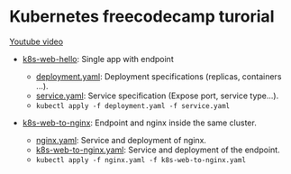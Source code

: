 # Kubernetes freecodecamp turorial

[Youtube video](https://www.youtube.com/watch?v=d6WC5n9G_sM)

* [k8s-web-hello](./k8s-web-hello): Single app with endpoint
  * [deployment.yaml](./deployment.yaml): Deployment specifications (replicas, containers ...).
  * [service.yaml](./service.yaml):  Service specification (Expose port, service type...).
  * `kubectl apply -f deployment.yaml -f service.yaml`

* [k8s-web-to-nginx](./k8s-web-to-nginx): Endpoint and nginx inside the same cluster.
  * [nginx.yaml](./nginx.yaml): Service and deployment of nginx.
  * [k8s-web-to-nginx.yaml](./k8s-web-to-nginx.yaml): Service and deployment of the endpoint.
  * `kubectl apply -f nginx.yaml -f k8s-web-to-nginx.yaml`
